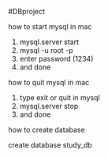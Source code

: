 #DBproject

how to start mysql in mac

1. mysql.server start
2. mysql -u root -p
3. enter password (1234)
4. and done

how to quit mysql in mac
1. type exit or quit in mysql
2. mysql.server stop
3. and done

how to create database

  create database study_db
  
  
